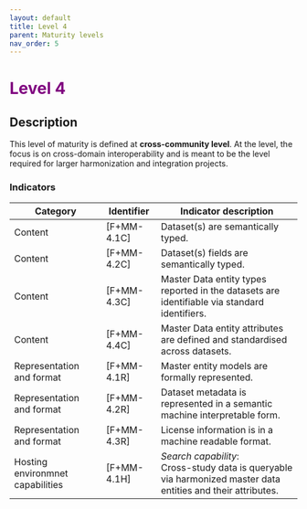 ```yaml
---
layout: default
title: Level 4
parent: Maturity levels
nav_order: 5
---
```


# <span style="color:purple;font-weight:bold">Level 4</span>

## Description

This level of maturity is defined at **cross-community level**. At the level, the focus is on cross-domain interoperability and is meant to be the level required for larger harmonization and integration projects.

### Indicators

| Category | Identifier | Indicator description |
| -------- | ---------- | ---------------------- |
| Content | [F+MM-4.1C] | Dataset(s) are semantically typed. |
| Content | [F+MM-4.2C] | Dataset(s) fields are semantically typed. |
| Content | [F+MM-4.3C] | Master Data entity types reported in the datasets are identifiable via standard identifiers. |
| Content | [F+MM-4.4C] | Master Data entity attributes are defined and standardised across datasets. |
| Representation and format |  [F+MM-4.1R] | Master entity models are formally represented. |
| Representation and format |  [F+MM-4.2R] | Dataset metadata is represented in a semantic machine interpretable form. |
| Representation and format |  [F+MM-4.3R] | License information is in a machine readable format. |
| Hosting environmnet capabilities | [F+MM-4.1H] | *Search capability*:<br/> Cross-study data is queryable via harmonized master data entities and their attributes. |
